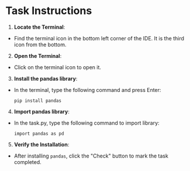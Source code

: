 # Task Instructions

1. **Locate the Terminal**:
- Find the terminal icon in the bottom left corner of the IDE. It is the third icon from the bottom.

2. **Open the Terminal**:
- Click on the terminal icon to open it.

3. **Install the pandas library**:
- In the terminal, type the following command and press Enter:

  ```pip install pandas```

4. **Import pandas library**:
- In the task.py, type the following command to import library:

   ```import pandas as pd```

5. **Verify the Installation**:
- After installing `pandas`, click the "Check" button to mark the task completed.
